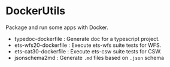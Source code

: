 # DockerUtils
Package and run some apps with Docker.
- typedoc-dockerfile : Generate doc for a typescript project.
- ets-wfs20-dockerfile : Execute ets-wfs suite tests for WFS.
- ets-cat30-dockerfile : Execute ets-csw suite tests for CSW.
- jsonschema2md : Generate `.md` files based on `.json` schema
